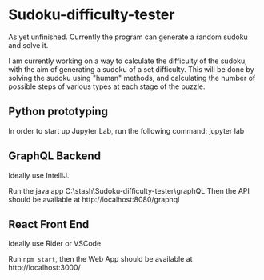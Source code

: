 # Sudoku-difficulty-tester

As yet unfinished.
Currently the program can generate a random sudoku and solve it. 

I am currently working on a way to calculate the difficulty of the sudoku, with the aim of generating a sudoku of a set difficulty. 
This will be done by solving the sudoku using "human" methods, and calculating the number of possible steps of various types at each stage of the puzzle.


## Python prototyping

In order to start up Jupyter Lab, run the following command:
jupyter lab

## GraphQL Backend

Ideally use IntelliJ.

Run the java app C:\stash\Sudoku-difficulty-tester\graphQL
Then the API should be available at http://localhost:8080/graphql

## React Front End

Ideally use Rider or VSCode

Run `npm start`, then the Web App should be available at http://localhost:3000/